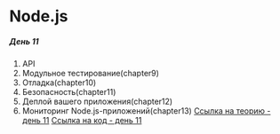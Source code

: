 # Node.js

##### День 11
1. API
9. Модульное тестирование(chapter9)
10. Отладка(chapter10)
11. Безопасность(chapter11)
12. Деплой вашего приложения(chapter12)
13. Мониторинг Node.js-приложений(chapter13)
[Ссылка на теорию - день 11](http://# "Ссылка на теорию - день 1")
[Ссылка на код - день 11](http://# "Ссылка на код - день 1")

